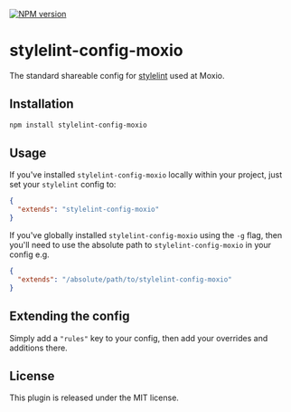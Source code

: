 [![NPM version](http://img.shields.io/npm/v/stylelint-config-moxio.svg)](https://www.npmjs.org/package/stylelint-config-moxio)

stylelint-config-moxio
======================
The standard shareable config for [stylelint](https://github.com/stylelint/stylelint) used at Moxio.

Installation
------------

```bash
npm install stylelint-config-moxio
```

Usage
-----
If you've installed `stylelint-config-moxio` locally within your project, just set your `stylelint` config to:

```json
{
  "extends": "stylelint-config-moxio"
}
```

If you've globally installed `stylelint-config-moxio` using the `-g` flag, then you'll need to use the absolute path to `stylelint-config-moxio` in your config e.g.

```json
{
  "extends": "/absolute/path/to/stylelint-config-moxio"
}
```

Extending the config
--------------------
Simply add a `"rules"` key to your config, then add your overrides and additions there.

License
-------
This plugin is released under the MIT license.
